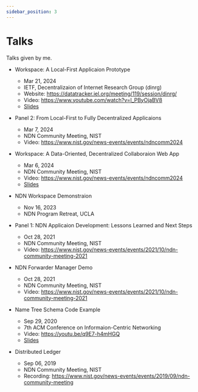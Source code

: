 ```yaml
---
sidebar_position: 3
---
```


# Talks

Talks given by me.

- Workspace: A Local-First Applicaion Prototype
  - Mar 21, 2024
  - IETF, Decentralizaion of Internet Research Group (dinrg)
  - Website: https://datatracker.iel.org/meeting/119/session/dinrg/
  - Video: https://www.youtube.com/watch?v=l_PByOjaBV8
  - [Slides](https://datatracker.ietf.org/meeting/119/materials/slides-119-dinrg-workspace-a-local-first-collaborative-editing-over-ndn-01)

- Panel 2: From Local-First to Fully Decentralized Applicaions
  - Mar 7, 2024
  - NDN Community Meeting, NIST
  - Video: https://www.nist.gov/news-events/events/ndncomm2024

- Workspace: A Data-Oriented, Decentralized Collaboraion Web App
  - Mar 6, 2024
  - NDN Community Meeting, NIST
  - Video: https://www.nist.gov/news-events/events/ndncomm2024
  - [Slides](./assets/NDN%20Workspace%20-%20NDNComm%202024.pdf)

- NDN Workspace Demonstraion
  - Nov 16, 2023
  - NDN Program Retreat, UCLA

- Panel 1: NDN Applicaion Development: Lessons Learned and Next Steps
  - Oct 28, 2021
  - NDN Community Meeting, NIST
  - Video: https://www.nist.gov/news-events/events/2021/10/ndn-community-meeting-2021

- NDN Forwarder Manager Demo
  - Oct 28, 2021
  - NDN Community Meeting, NIST
  - Video: https://www.nist.gov/news-events/events/2021/10/ndn-community-meeting-2021

- Name Tree Schema Code Example
  - Sep 29, 2020
  - 7th ACM Conference on Informaion-Centric Networking
  - Video: https://youtu.be/q9E7-h4mHGQ
  - [Slides](./assets/icn2020-schema.pdf)

- Distributed Ledger
  - Sep 06, 2019
  - NDN Community Meeting, NIST
  - Recording: https://www.nist.gov/news-events/events/2019/09/ndn-community-meeting
